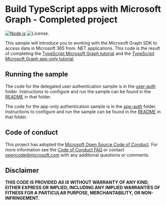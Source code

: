 # Build TypeScript apps with Microsoft Graph - Completed project

[![Node.js](https://github.com/microsoftgraph/msgraph-training-typescript/actions/workflows/nodejs.yml/badge.svg)](https://github.com/microsoftgraph/msgraph-training-typescript/actions/workflows/nodejs.yml) ![License.](https://img.shields.io/badge/license-MIT-green.svg)

This sample will introduce you to working with the Microsoft Graph SDK to access data in Microsoft 365 from .NET applications. This code is the result of completing the [TypeScript Microsoft Graph tutorial](https://learn.microsoft.com/graph/tutorials/typescript) and the [TypeScript Microsoft Graph app-only tutorial](https://learn.microsoft.com/graph/tutorials/typescript-app-only).

## Running the sample

The code for the delegated user authentication sample is in the [user-auth](user-auth) folder. Instructions to configure and run the sample can be found in the [README](user-auth/README.md) in that folder.

The code for the app-only authentication sample is in the [app-auth](app-auth) folder. Instructions to configure and run the sample can be found in the [README](app-auth/README.md) in that folder.

## Code of conduct

This project has adopted the [Microsoft Open Source Code of Conduct](https://opensource.microsoft.com/codeofconduct/). For more information see the [Code of Conduct FAQ](https://opensource.microsoft.com/codeofconduct/faq/) or contact [opencode@microsoft.com](mailto:opencode@microsoft.com) with any additional questions or comments.

## Disclaimer

**THIS CODE IS PROVIDED _AS IS_ WITHOUT WARRANTY OF ANY KIND, EITHER EXPRESS OR IMPLIED, INCLUDING ANY IMPLIED WARRANTIES OF FITNESS FOR A PARTICULAR PURPOSE, MERCHANTABILITY, OR NON-INFRINGEMENT.**
